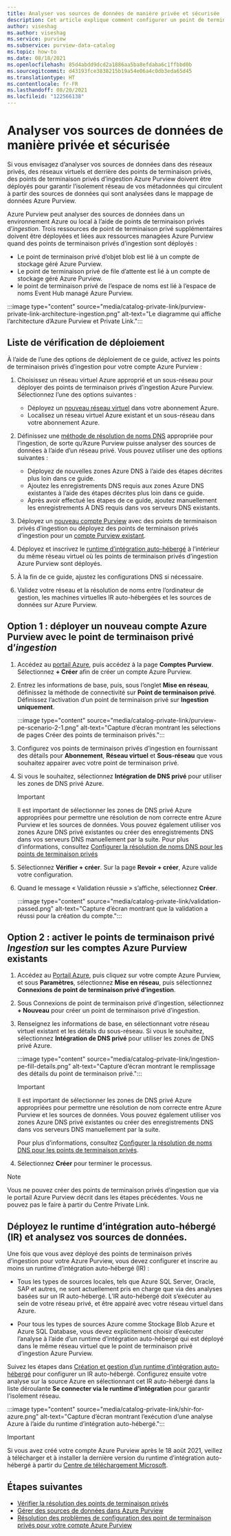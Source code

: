 ```yaml
---
title: Analyser vos sources de données de manière privée et sécurisée
description: Cet article explique comment configurer un point de terminaison privé pour analyser des sources de données à partir d’un réseau restreint
author: viseshag
ms.author: viseshag
ms.service: purview
ms.subservice: purview-data-catalog
ms.topic: how-to
ms.date: 08/18/2021
ms.openlocfilehash: 85d4abdd9dcd2a1886aa5ba8efdaba6c1ffbbd0b
ms.sourcegitcommit: d43193fce3838215b19a54e06a4c0db3eda65d45
ms.translationtype: HT
ms.contentlocale: fr-FR
ms.lasthandoff: 08/20/2021
ms.locfileid: "122566138"
---
```

# <a name="scan-your-data-sources-privately-and-securely"></a>Analyser vos sources de données de manière privée et sécurisée

Si vous envisagez d’analyser vos sources de données dans des réseaux privés, des réseaux virtuels et derrière des points de terminaison privés, des points de terminaison privés d’ingestion Azure Purview doivent être déployés pour garantir l’isolement réseau de vos métadonnées qui circulent à partir des sources de données qui sont analysées dans le mappage de données Azure Purview.

Azure Purview peut analyser des sources de données dans un environnement Azure ou local à l’aide de points de terminaison privés d’_ingestion_. Trois ressources de point de terminaison privé supplémentaires doivent être déployées et liées aux ressources managées Azure Purview quand des points de terminaison privés d’ingestion sont déployés :

- Le point de terminaison privé d’objet blob est lié à un compte de stockage géré Azure Purview.
- Le point de terminaison privé de file d’attente est lié à un compte de stockage géré Azure Purview.
- le point de terminaison privé de l’espace de noms est lié à l’espace de noms Event Hub managé Azure Purview.

:::image type="content" source="media/catalog-private-link/purview-private-link-architecture-ingestion.png" alt-text="Le diagramme qui affiche l’architecture d’Azure Purview et Private Link.":::

## <a name="deployment-checklist"></a>Liste de vérification de déploiement
À l’aide de l’une des options de déploiement de ce guide, activez les points de terminaison privés d’ingestion pour votre compte Azure Purview :

1. Choisissez un réseau virtuel Azure approprié et un sous-réseau pour déployer des points de terminaison privés d’ingestion Azure Purview. Sélectionnez l’une des options suivantes :
   - Déployez un [nouveau réseau virtuel](../virtual-network/quick-create-portal.md) dans votre abonnement Azure.
   - Localisez un réseau virtuel Azure existant et un sous-réseau dans votre abonnement Azure.
  
2. Définissez une [méthode de résolution de noms DNS](./catalog-private-link-name-resolution.md#deployment-options) appropriée pour l’ingestion, de sorte qu’Azure Purview puisse analyser des sources de données à l’aide d’un réseau privé. Vous pouvez utiliser une des options suivantes :
   - Déployez de nouvelles zones Azure DNS à l’aide des étapes décrites plus loin dans ce guide.
   - Ajoutez les enregistrements DNS requis aux zones Azure DNS existantes à l’aide des étapes décrites plus loin dans ce guide.
   - Après avoir effectué les étapes de ce guide, ajoutez manuellement les enregistrements A DNS requis dans vos serveurs DNS existants.
3. Déployez un [nouveau compte Purview](#option-1---deploy-a-new-azure-purview-account-with-ingestion-private-endpoint) avec des points de terminaison privés d’ingestion ou déployez des points de terminaison privés d’ingestion pour un [compte Purview existant](#option-2---enable-ingestion-private-endpoint-on-existing-azure-purview-accounts).
4. Déployez et inscrivez le [runtime d’intégration auto-hébergé](#deploy-self-hosted-integration-runtime-ir-and-scan-your-data-sources) à l’intérieur du même réseau virtuel où les points de terminaison privés d’ingestion Azure Purview sont déployés.
5. À la fin de ce guide, ajustez les configurations DNS si nécessaire.
6. Validez votre réseau et la résolution de noms entre l’ordinateur de gestion, les machines virtuelles IR auto-hébergées et les sources de données sur Azure Purview. 

## <a name="option-1---deploy-a-new-azure-purview-account-with-_ingestion_-private-endpoint"></a>Option 1 : déployer un nouveau compte Azure Purview avec le point de terminaison privé d’_ingestion_

1. Accédez au [portail Azure](https://portal.azure.com), puis accédez à la page **Comptes Purview**. Sélectionnez **+ Créer** afin de créer un compte Azure Purview.

2. Entrez les informations de base, puis, sous l’onglet **Mise en réseau**, définissez la méthode de connectivité sur **Point de terminaison privé**. Définissez l’activation d’un point de terminaison privé sur **Ingestion uniquement**.

      :::image type="content" source="media/catalog-private-link/purview-pe-scenario-2-1.png" alt-text="Capture d’écran montrant les sélections de pages Créer des points de terminaison privés.":::

3. Configurez vos points de terminaison privés d’ingestion en fournissant des détails pour **Abonnement**, **Réseau virtuel** et **Sous-réseau** que vous souhaitez appairer avec votre point de terminaison privé.

4. Si vous le souhaitez, sélectionnez **Intégration de DNS privé** pour utiliser les zones de DNS privé Azure.
   
   > [!IMPORTANT]
   > Il est important de sélectionner les zones de DNS privé Azure appropriées pour permettre une résolution de nom correcte entre Azure Purview et les sources de données. Vous pouvez également utiliser vos zones Azure DNS privé existantes ou créer des enregistrements DNS dans vos serveurs DNS manuellement par la suite. Pour plus d’informations, consultez [Configurer la résolution de noms DNS pour les points de terminaison privés](./catalog-private-link-name-resolution.md)

5.  Sélectionnez **Vérifier + créer**. Sur la page **Revoir + créer**, Azure valide votre configuration.

6.  Quand le message « Validation réussie » s’affiche, sélectionnez **Créer**.

    :::image type="content" source="media/catalog-private-link/validation-passed.png" alt-text="Capture d’écran montrant que la validation a réussi pour la création du compte.":::

## <a name="option-2---enable-_ingestion_-private-endpoint-on-existing-azure-purview-accounts"></a>Option 2 : activer le points de terminaison privé _Ingestion_ sur les comptes Azure Purview existants

1.  Accédez au [Portail Azure](https://portal.azure.com), puis cliquez sur votre compte Azure Purview, et sous **Paramètres**, sélectionnez **Mise en réseau**, puis sélectionnez **Connexions de point de terminaison privé d’ingestion**.

2. Sous Connexions de point de terminaison privé d’ingestion, sélectionnez **+ Nouveau** pour créer un point de terminaison privé d’ingestion.

3. Renseignez les informations de base, en sélectionnant votre réseau virtuel existant et les détails du sous-réseau. Si vous le souhaitez, sélectionnez **Intégration de DNS privé** pour utiliser les zones de DNS privé Azure. 
   
   :::image type="content" source="media/catalog-private-link/ingestion-pe-fill-details.png" alt-text="Capture d’écran montrant le remplissage des détails du point de terminaison privé.":::
   
   > [!IMPORTANT]
   > Il est important de sélectionner les zones de DNS privé Azure appropriées pour permettre une résolution de nom correcte entre Azure Purview et les sources de données. Vous pouvez également utiliser vos zones Azure DNS privé existantes ou créer des enregistrements DNS dans vos serveurs DNS manuellement par la suite. 
   > 
   >Pour plus d’informations, consultez [Configurer la résolution de noms DNS pour les points de terminaison privés](./catalog-private-link-name-resolution.md).


4. Sélectionnez **Créer** pour terminer le processus.

> [!NOTE]
> Vous ne pouvez créer des points de terminaison privés d’ingestion que via le portail Azure Purview décrit dans les étapes précédentes. Vous ne pouvez pas le faire à partir du Centre Private Link.

## <a name="deploy-self-hosted-integration-runtime-ir-and-scan-your-data-sources"></a>Déployez le runtime d’intégration auto-hébergé (IR) et analysez vos sources de données.
Une fois que vous avez déployé des points de terminaison privés d’ingestion pour votre Azure Purview, vous devez configurer et inscrire au moins un runtime d’intégration auto-hébergé (IR) :

- Tous les types de sources locales, tels que Azure SQL Server, Oracle, SAP et autres, ne sont actuellement pris en charge que via des analyses basées sur un IR auto-hébergé. L’IR auto-hébergé doit s’exécuter au sein de votre réseau privé, et être appairé avec votre réseau virtuel dans Azure. 
   
- Pour tous les types de sources Azure comme Stockage Blob Azure et Azure SQL Database, vous devez explicitement choisir d’exécuter l’analyse à l’aide d’un runtime d’intégration auto-hébergé qui est déployé dans le même réseau virtuel que le point de terminaison privé d’ingestion Azure Purview. 

Suivez les étapes dans [Création et gestion d’un runtime d’intégration auto-hébergé](manage-integration-runtimes.md) pour configurer un IR auto-hébergé. Configurez ensuite votre analyse sur la source Azure en sélectionnant cet IR auto-hébergé dans la liste déroulante **Se connecter via le runtime d’intégration** pour garantir l’isolement réseau.
    
   :::image type="content" source="media/catalog-private-link/shir-for-azure.png" alt-text="Capture d’écran montrant l’exécution d’une analyse Azure à l’aide du runtime d’intégration auto-hébergé.":::

> [!IMPORTANT]
> Si vous avez créé votre compte Azure Purview après le 18 août 2021, veillez à télécharger et à installer la dernière version du runtime d’intégration auto-hébergé à partir du [Centre de téléchargement Microsoft](https://www.microsoft.com/download/details.aspx?id=39717).
> 
## <a name="next-steps"></a>Étapes suivantes

-  [Vérifier la résolution des points de terminaison privés](./catalog-private-link-name-resolution.md)
-  [Gérer des sources de données dans Azure Purview](./manage-data-sources.md)
-  [Résolution des problèmes de configuration des point de terminaison privés pour votre compte Azure Purview](./catalog-private-link-troubleshoot.md)
